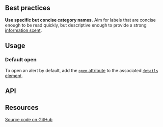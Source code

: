 <!--lede
  The alert bar is a banner affixed to the top of a page, breaking down alerts by category, allowing users to investigate further or dismiss altogether.
lede-->

<!--twig
{% embed "@tch/includes/example.twig" with {
  full_screen: true,
} %}
{% block content %}
<tcds-alert-bar>
  <details slot="alert">
    <summary>Severe weather notices</summary>
    <article>
      <p>
        <span class="font-weight-bold">Harris County</span>: Tropical storm watch remains in effect. Locations have modified hours. <a href="#">Learn more</a>
      </p>
    </article>
  </details>

  <details slot="alert">
    <summary>Scheduling</summary>
    <article>
      <p>
        Video visit appointments available 7 days a week from 9:00am to 11:00pm. <a href="#">Learn more</a>
      </p>
    </article>
  </details>

  <details slot="alert">
    <summary>COVID-19 Updates</summary>
    <article>
      <p>
        Get the latest on vaccine information, in-person appointments, video visits and more. <a href="#">Learn more</a>
      </p>
    </article>
  </details>
</tcds-alert-bar>
{% endblock %}
{% endembed %}
twig-->

## Best practices
**Use specific but concise category names.** Aim for labels that are concise enough to be read quickly, but descriptive enough to provide a strong [information scent](https://www.nngroup.com/articles/information-scent/ "Information Scent - Nielsen Norman Group").

## Usage
### Default open
To open an alert by default, add the [`open` attribute](https://developer.mozilla.org/en-US/docs/Web/HTML/Element/details#attr-open) to the associated [`details` element](https://developer.mozilla.org/en-US/docs/Web/HTML/Element/details).

<!--twig
{% embed "@tch/includes/example.twig" with {
  full_screen: true,
  line_highlight: "2",
} %}
{% block content %}
<tcds-alert-bar>
  <details slot="alert" open>
    <summary>Severe weather notices</summary>
    <article>
      <p>
        <span class="font-weight-bold">Harris County</span>: Tropical storm watch remains in effect. Locations have modified hours. <a href="#">Learn more</a>
      </p>
    </article>
  </details>

  <details slot="alert">
    <summary>Scheduling</summary>
    <article>
      <p>
        Video visit appointments available 7 days a week from 9:00am to 11:00pm. <a href="#">Learn more</a>
      </p>
    </article>
  </details>

  <details slot="alert">
    <summary>COVID-19 Updates</summary>
    <article>
      <p>
        Get the latest on vaccine information, in-person appointments, video visits and more. <a href="#">Learn more</a>
      </p>
    </article>
  </details>
</tcds-alert-bar>
{% endblock %}
{% endembed %}
twig-->

## API
<!--twig {{ include("@tch/includes/api.twig", {
  slots: [
    {
      name: "alert",
      multiple: "yes",
      description: "<code>details</code> elements for each alert.",
      required: "no",
    },
  ],
  methods: [
    {
      name: "close",
      description: "Dismisses the alert bar.",
    },
  ],
}) }} twig-->

## Resources
[Source code on GitHub](https://github.com/jacecotton/tcds/blob/main/components/alert-bar/)